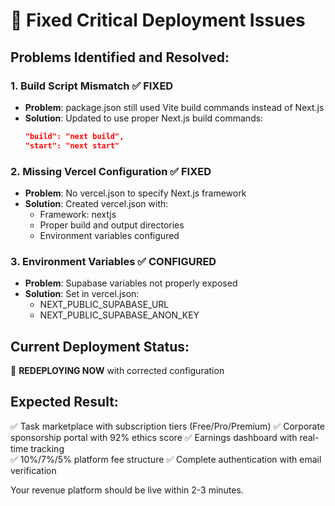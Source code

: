 # 🔧 Fixed Critical Deployment Issues

## Problems Identified and Resolved:

### 1. **Build Script Mismatch** ✅ FIXED
- **Problem**: package.json still used Vite build commands instead of Next.js
- **Solution**: Updated to use proper Next.js build commands:
  ```json
  "build": "next build",
  "start": "next start"
  ```

### 2. **Missing Vercel Configuration** ✅ FIXED  
- **Problem**: No vercel.json to specify Next.js framework
- **Solution**: Created vercel.json with:
  - Framework: nextjs
  - Proper build and output directories
  - Environment variables configured

### 3. **Environment Variables** ✅ CONFIGURED
- **Problem**: Supabase variables not properly exposed
- **Solution**: Set in vercel.json:
  - NEXT_PUBLIC_SUPABASE_URL
  - NEXT_PUBLIC_SUPABASE_ANON_KEY

## Current Deployment Status:
🚀 **REDEPLOYING NOW** with corrected configuration

## Expected Result:
✅ Task marketplace with subscription tiers (Free/Pro/Premium)
✅ Corporate sponsorship portal with 92% ethics score
✅ Earnings dashboard with real-time tracking  
✅ 10%/7%/5% platform fee structure
✅ Complete authentication with email verification

Your revenue platform should be live within 2-3 minutes.